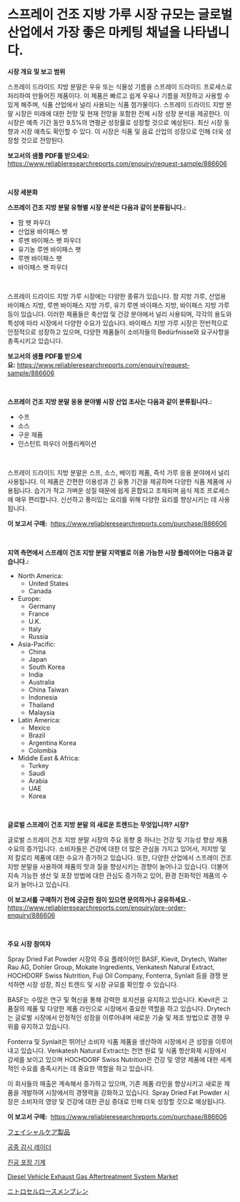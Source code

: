 <p><h1>스프레이 건조 지방 가루 시장 규모는 글로벌 산업에서 가장 좋은 마케팅 채널을 나타냅니다.</h1></p><p><strong>시장 개요 및 보고 범위</strong></p>
<p><p>스프레이 드라이드 지방 분말은 우유 또는 식물성 기름을 스프레이 드라이드 프로세스로 처리하여 만들어진 제품이다. 이 제품은 빠르고 쉽게 우유나 기름을 저장하고 사용할 수 있게 해주며, 식품 산업에서 널리 사용되는 식품 첨가물이다. 스프레이 드라이드 지방 분말 시장은 미래에 대한 전망 및 현재 전망을 포함한 전체 시장 성장 분석을 제공한다. 이 시장은 예측 기간 동안 9.5%의 연평균 성장률로 성장할 것으로 예상된다. 최신 시장 동향과 시장 예측도 확인할 수 있다. 이 시장은 식품 및 음료 산업의 성장으로 인해 더욱 성장할 것으로 전망된다.</p></p>
<p><strong>보고서의 샘플 PDF를 받으세요:</strong> <a href="https://www.reliableresearchreports.com/enquiry/request-sample/886606">https://www.reliableresearchreports.com/enquiry/request-sample/886606</a></p>
<p>&nbsp;</p>
<p><strong>시장 세분화</strong></p>
<p><strong>스프레이 건조 지방 분말 유형별 시장 분석은 다음과 같이 분류됩니다.:</strong></p>
<p><ul><li>팜 팻 파우더</li><li>산업용 바이패스 팻</li><li>루멘 바이패스 팻 파우더</li><li>유기농 루멘 바이패스 팻</li><li>루멘 바이패스 팻</li><li>바이패스 팻 파우더</li></ul></p>
<p>&nbsp;</p>
<p><p>스프레이 드라이드 지방 가루 시장에는 다양한 종류가 있습니다. 팜 지방 가루, 산업용 바이패스 지방, 루멘 바이패스 지방 가루, 유기 루멘 바이패스 지방, 바이패스 지방 가루 등이 있습니다. 이러한 제품들은 축산업 및 건강 분야에서 널리 사용되며, 각각의 용도와 특성에 따라 시장에서 다양한 수요가 있습니다. 바이패스 지방 가루 시장은 전반적으로 안정적으로 성장하고 있으며, 다양한 제품들이 소비자들의 Bedürfnisse와 요구사항을 충족시키고 있습니다.</p></p>
<p><strong>보고서의 샘플 PDF를 받으세요:</strong>&nbsp;<a href="https://www.reliableresearchreports.com/enquiry/request-sample/886606">https://www.reliableresearchreports.com/enquiry/request-sample/886606</a></p>
<p>&nbsp;</p>
<p><strong> 스프레이 건조 지방 분말 응용 분야별 시장 산업 조사는 다음과 같이 분류됩니다.:</strong></p>
<p><ul><li>수프</li><li>소스</li><li>구운 제품</li><li>인스턴트 파우더 어플리케이션</li></ul></p>
<p>&nbsp;</p>
<p><p>스프레이 드라이드 지방 분말은 스프, 소스, 베이킹 제품, 즉석 가루 응용 분야에서 널리 사용됩니다. 이 제품은 간편한 이용성과 긴 유통 기간을 제공하며 다양한 식품 제품에 사용됩니다. 습기가 적고 가벼운 성질 때문에 쉽게 혼합되고 조제되며 음식 제조 프로세스에 매우 편리합니다. 신선하고 풍미있는 요리를 위해 다양한 요리를 향상시키는 데 사용됩니다.</p></p>
<p><strong>이 보고서 구매:</strong>&nbsp; <a href="https://www.reliableresearchreports.com/purchase/886606">https://www.reliableresearchreports.com/purchase/886606</a></p>
<p>&nbsp;</p>
<p><strong>지역 측면에서 스프레이 건조 지방 분말 지역별로 이용 가능한 시장 플레이어는 다음과 같습니다.:</strong></p>
<p><ul>
    <li>
        North America:
        <ul>
            <li>United States</li>
            <li>Canada</li>
        </ul>
    </li>
    <li>
        Europe:
        <ul>
            <li>Germany</li>
            <li>France</li>
            <li>U.K.</li>
            <li>Italy</li>
            <li>Russia</li>
        </ul>
    </li>
    <li>
        Asia-Pacific:
        <ul>
            <li>China</li>
            <li>Japan</li>
            <li>South Korea</li>
            <li>India</li>
            <li>Australia</li>
            <li>China Taiwan</li>
            <li>Indonesia</li>
            <li>Thailand</li>
            <li>Malaysia</li>
        </ul>
    </li>
    <li>
        Latin America:
        <ul>
            <li>Mexico</li>
            <li>Brazil</li>
            <li>Argentina Korea</li>
            <li>Colombia</li>
        </ul>
    </li>
    <li>
        Middle East & Africa:
        <ul>
            <li>Turkey</li>
            <li>Saudi</li>
            <li>Arabia</li>
            <li>UAE</li>
            <li>Korea</li>
        </ul>
    </li>
    </ul></p>
<p>&nbsp;</p>
<p><strong>글로벌 스프레이 건조 지방 분말 의 새로운 트렌드는 무엇입니까? 시장?</strong></p>
<p><p>글로벌 스프레이 건조 지방 분말 시장의 주요 동향 중 하나는 건강 및 기능성 향상 제품 수요의 증가입니다. 소비자들은 건강에 대한 더 많은 관심을 가지고 있어서, 저지방 및 저 칼로리 제품에 대한 수요가 증가하고 있습니다. 또한, 다양한 산업에서 스프레이 건조 지방 분말을 사용하여 제품의 맛과 질을 향상시키는 경향이 늘어나고 있습니다. 더불어 지속 가능한 생산 및 포장 방법에 대한 관심도 증가하고 있어, 환경 친화적인 제품의 수요가 늘어나고 있습니다.</p></p>
<p><strong>이 보고서를 구매하기 전에 궁금한 점이 있으면 문의하거나 공유하세요.</strong>- <a href="https://www.reliableresearchreports.com/enquiry/pre-order-enquiry/886606">https://www.reliableresearchreports.com/enquiry/pre-order-enquiry/886606</a></p>
<p>&nbsp;</p>
<p><strong>주요 시장 참여자</strong></p>
<p><p>Spray Dried Fat Powder 시장의 주요 플레이어인 BASF, Kievit, Drytech, Walter Rau AG, Dohler Group, Mokate Ingredients, Venkatesh Natural Extract, HOCHDORF Swiss Nutrition, Fuji Oil Company, Fonterra, Synlait 등을 경쟁 분석하면 시장 성장, 최신 트렌드 및 시장 규모를 확인할 수 있습니다.</p><p>BASF는 수많은 연구 및 혁신을 통해 강력한 포지션을 유지하고 있습니다. Kievit은 고품질의 제품 및 다양한 제품 라인으로 시장에서 중요한 역할을 하고 있습니다. Drytech는 글로벌 시장에서 안정적인 성장을 이루어내며 새로운 기술 및 제조 방법으로 경쟁 우위를 유지하고 있습니다.</p><p>Fonterra 및 Synlait은 뛰어난 소비자 식품 제품을 생산하여 시장에서 큰 성장을 이루어내고 있습니다. Venkatesh Natural Extract는 천연 원료 및 식품 항산화제 시장에서 강세를 보이고 있으며 HOCHDORF Swiss Nutrition은 건강 및 영양 제품에 대한 세계적인 수요를 충족시키는 데 중요한 역할을 하고 있습니다.</p><p>이 회사들의 매출은 계속해서 증가하고 있으며, 기존 제품 라인을 향상시키고 새로운 제품을 개발하여 시장에서의 경쟁력을 강화하고 있습니다. Spray Dried Fat Powder 시장은 소비자의 영양 및 건강에 대한 관심 증대로 인해 더욱 성장할 것으로 예상됩니다.</p></p>
<p><strong>이 보고서 구매:</strong>&nbsp;&nbsp;<a href="https://www.reliableresearchreports.com/purchase/886606">https://www.reliableresearchreports.com/purchase/886606</a></p>
<p><p><a href="https://medium.com/@elmoray21/%E3%83%95%E3%82%A7%E3%82%A4%E3%82%B7%E3%83%A3%E3%83%AB%E3%82%B1%E3%82%A2%E8%A3%BD%E5%93%81%E5%B8%82%E5%A0%B4%E5%B1%95%E6%9C%9B-%E7%94%A3%E6%A5%AD%E6%A6%82%E8%A6%81%E3%81%A8%E4%BA%88%E6%B8%AC-2024%E5%B9%B4-2031%E5%B9%B4-85c56069c1b1">フェイシャルケア製品</a></p><p><a href="https://github.com/BrettWeberrt8767765/Market-Research-Report-List-1/blob/main/362208316040.md">공중 감시 레이더</a></p><p><a href="https://medium.com/@brionnaboyle/%EC%A7%84%EA%B3%B5-%ED%8F%AC%EC%9E%A5%EA%B8%B0%EA%B3%84-%EC%8B%9C%EC%9E%A5-%EC%A1%B0%EC%82%AC-%EB%B3%B4%EA%B3%A0%EC%84%9C-%EA%B7%B8-%EC%97%AD%EC%82%AC-%EB%B0%8F-2024%EB%85%84%EB%B6%80%ED%84%B0-2031%EB%85%84%EA%B9%8C%EC%A7%80%EC%9D%98-%EC%98%88%EC%B8%A1-a5dd93c13c53">진공 포장 기계</a></p><p><a href="https://issuu.com/reportprime-2/docs/diesel-vehicle-exhaust-gas-aftertreatment-system-m">Diesel Vehicle Exhaust Gas Aftertreatment System Market</a></p><p><a href="https://github.com/jkjreqjscoxx7/Market-Research-Report-List-1/blob/main/375947117357.md">ニトロセルロースメンブレン</a></p></p>
